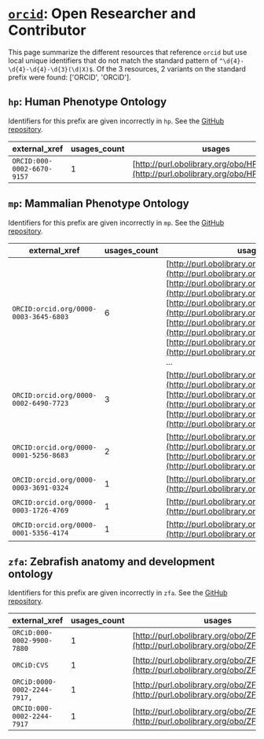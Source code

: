 # [`orcid`](https://bioregistry.io/orcid): Open Researcher and Contributor

This page summarize the different resources that reference `orcid`
but use local unique identifiers that do not match the standard pattern of
`^\d{4}-\d{4}-\d{4}-\d{3}(\d|X)$`. Of the 3 resources,
2 variants on the standard prefix were found: ['ORCID', 'ORCiD'].

## `hp`: Human Phenotype Ontology

Identifiers for this prefix are given incorrectly in `hp`. See the [GitHub repository](https://github.com/obophenotype/human-phenotype-ontology).

| external_xref              |   usages_count | usages                                                                                 |
|----------------------------|----------------|----------------------------------------------------------------------------------------|
| `ORCID:000-0002-6670-9157` |              1 | [http://purl.obolibrary.org/obo/HP_0002673](http://purl.obolibrary.org/obo/HP_0002673) |

## `mp`: Mammalian Phenotype Ontology

Identifiers for this prefix are given incorrectly in `mp`. See the [GitHub repository](https://github.com/mgijax/mammalian-phenotype-ontology).

| external_xref                         |   usages_count | usages                                                                                                                                                                                                                                                                                                                                                                                                                                                      |
|---------------------------------------|----------------|-------------------------------------------------------------------------------------------------------------------------------------------------------------------------------------------------------------------------------------------------------------------------------------------------------------------------------------------------------------------------------------------------------------------------------------------------------------|
| `ORCID:orcid.org/0000-0003-3645-6803` |              6 | [http://purl.obolibrary.org/obo/MP_0031186](http://purl.obolibrary.org/obo/MP_0031186), [http://purl.obolibrary.org/obo/MP_0031187](http://purl.obolibrary.org/obo/MP_0031187), [http://purl.obolibrary.org/obo/MP_0031188](http://purl.obolibrary.org/obo/MP_0031188), [http://purl.obolibrary.org/obo/MP_0031189](http://purl.obolibrary.org/obo/MP_0031189), [http://purl.obolibrary.org/obo/MP_0031190](http://purl.obolibrary.org/obo/MP_0031190), ... |
| `ORCID:orcid.org/0000-0002-6490-7723` |              3 | [http://purl.obolibrary.org/obo/MP_0030000](http://purl.obolibrary.org/obo/MP_0030000), [http://purl.obolibrary.org/obo/MP_0030001](http://purl.obolibrary.org/obo/MP_0030001), [http://purl.obolibrary.org/obo/MP_0030002](http://purl.obolibrary.org/obo/MP_0030002)                                                                                                                                                                                      |
| `ORCID:orcid.org/0000-0001-5256-8683` |              2 | [http://purl.obolibrary.org/obo/MP_0031199](http://purl.obolibrary.org/obo/MP_0031199), [http://purl.obolibrary.org/obo/MP_0031200](http://purl.obolibrary.org/obo/MP_0031200)                                                                                                                                                                                                                                                                              |
| `ORCID:orcid.org/0000-0003-3691-0324` |              1 | [http://purl.obolibrary.org/obo/MP_0020342](http://purl.obolibrary.org/obo/MP_0020342)                                                                                                                                                                                                                                                                                                                                                                      |
| `ORCID:orcid.org/0000-0003-1726-4769` |              1 | [http://purl.obolibrary.org/obo/MP_0031185](http://purl.obolibrary.org/obo/MP_0031185)                                                                                                                                                                                                                                                                                                                                                                      |
| `ORCID:orcid.org/0000-0001-5356-4174` |              1 | [http://purl.obolibrary.org/obo/MP_0031193](http://purl.obolibrary.org/obo/MP_0031193)                                                                                                                                                                                                                                                                                                                                                                      |

## `zfa`: Zebrafish anatomy and development ontology

Identifiers for this prefix are given incorrectly in `zfa`. See the [GitHub repository](https://github.com/cerivs/zebrafish-anatomical-ontology).

| external_xref                |   usages_count | usages                                                                                   |
|------------------------------|----------------|------------------------------------------------------------------------------------------|
| `ORCiD:000-0002-9900-7880`   |              1 | [http://purl.obolibrary.org/obo/ZFA_0000833](http://purl.obolibrary.org/obo/ZFA_0000833) |
| `ORCiD:CVS`                  |              1 | [http://purl.obolibrary.org/obo/ZFA_0001679](http://purl.obolibrary.org/obo/ZFA_0001679) |
| `ORCiD:0000-0002-2244-7917,` |              1 | [http://purl.obolibrary.org/obo/ZFA_0005867](http://purl.obolibrary.org/obo/ZFA_0005867) |
| `ORCID:000-0002-2244-7917`   |              1 | [http://purl.obolibrary.org/obo/ZFA_0005927](http://purl.obolibrary.org/obo/ZFA_0005927) |

